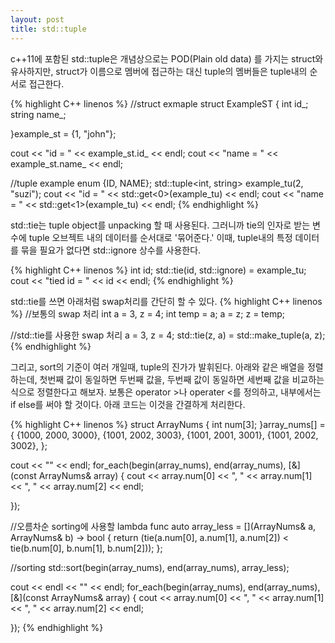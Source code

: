 ```yaml
---
layout: post
title: std::tuple
---
```


c++11에 포함된 std::tuple은 개념상으로는 POD(Plain old data) 를 가지는 struct와 유사하지만, struct가 이름으로 멤버에 접근하는 대신 tuple의 멤버들은 tuple내의 순서로 접근한다.

{% highlight C++ linenos %}
//struct exmaple
struct ExampleST
{
    int     id_;
    string  name_;
 
}example_st = {1, "john"};
 
cout << "id = " << example_st.id_ << endl;
cout << "name = " << example_st.name_ << endl;
 
//tuple example
enum {ID, NAME};
std::tuple<int, string> example_tu(2, "suzi");
cout << "id = " << std::get<0>(example_tu) << endl;
cout << "name = " << std::get<1>(example_tu) << endl;
{% endhighlight %}

std::tie는 tuple object를 unpacking 할 때 사용된다. 그러니까 tie의 인자로 받는 변수에 tuple 오브젝트 내의 데이터를 순서대로 '묶어준다.' 이때, tuple내의 특정 데이터를 묶을 필요가 없다면 std::ignore 상수를 사용한다.

{% highlight C++ linenos %}
int id;
std::tie(id, std::ignore) = example_tu;
cout << "tied id = " << id << endl;
{% endhighlight %}

std::tie를 쓰면 아래처럼 swap처리를 간단히 할 수 있다.
{% highlight C++ linenos %}
//보통의 swap 처리
int a = 3, z = 4;
int temp = a;
a = z;
z = temp;
 
//std::tie를 사용한 swap 처리
a = 3, z = 4;
std::tie(z, a) = std::make_tuple(a, z);
{% endhighlight %}

그리고, sort의 기준이 여러 개일때, tuple의 진가가 발휘된다. 아래와 같은 배열을 정렬하는데, 첫번째 값이 동일하면 두번째 값을, 두번째 값이 동일하면 세번째 값을 비교하는 식으로 정렬한다고 해보자. 보통은 operator >나 operater <를 정의하고, 내부에서는 if else를 써야 할 것이다. 아래 코드는 이것을 간결하게 처리한다.  

{% highlight C++ linenos %}
struct ArrayNums
{
    int num[3];
}array_nums[] =
{
    {1000, 2000, 3000},
    {1001, 2002, 3003},
    {1001, 2001, 3001},
    {1001, 2002, 3002},
};
 
cout << "<before sorting>" << endl;
for_each(begin(array_nums), end(array_nums), [&](const ArrayNums& array)
{
    cout << array.num[0] << ", " << array.num[1] << ", " << array.num[2] << endl;
 
});
 
//오름차순 sorting에 사용할 lambda func
auto array_less = [](ArrayNums& a, ArrayNums& b) -> bool
{
    return (tie(a.num[0], a.num[1], a.num[2]) < tie(b.num[0], b.num[1], b.num[2]));
};
 
//sorting
std::sort(begin(array_nums), end(array_nums), array_less);
 
cout << endl << "<after sorting>" << endl;
for_each(begin(array_nums), end(array_nums), [&](const ArrayNums& array)
{
    cout << array.num[0] << ", " << array.num[1] << ", " << array.num[2] << endl;
 
});
{% endhighlight %}


